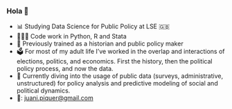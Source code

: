 ### Hola 👋

- 📊 Studying Data Science for Public Policy at LSE 🇬🇧
- 🧑🏼‍💻 Code work in Python, R and Stata
- 📖 Previously trained as a historian and public policy maker
- 🗳️ For most of my adult life I’ve worked in the overlap and interactions of elections, politics, and economics. First the history, then the political policy process, and now the data.
- 🔭 Currently diving into the usage of public data (surveys, administrative, unstructured) for policy analysis and predictive modeling of social and political dynamics.
- 📧: juani.piquer@gmail.com
